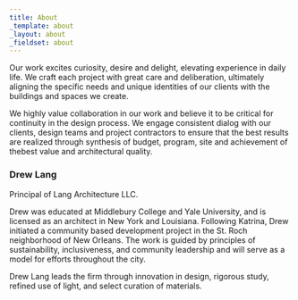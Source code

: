 ```yaml
---
title: About
_template: about
_layout: about
_fieldset: about
---
```

<p>
	      Our work excites curiosity, desire and delight, elevating experience in daily life. We craft each project with great care and deliberation, ultimately aligning the specific needs and unique identities of our clients with the buildings and spaces we create.
</p>
<p>
	      We highly value collaboration in our work and believe it to be critical for continuity in the design process. We engage consistent dialog with our clients, design teams and project contractors to ensure that the best results are realized through synthesis of budget, program, site and achievement of thebest value and architectural quality.
</p>
<p style="text-align: center;">
</p>
<h3>Drew Lang</h3>
<p>
	      Principal of Lang Architecture LLC.
</p>
<p>
	      Drew was educated at Middlebury College and Yale University, and is licensed as an architect in New York and Louisiana. Following Katrina, Drew initiated a community based development project in the St. Roch neighborhood of New Orleans. The work is guided by principles of sustainability, inclusiveness, and community leadership and will serve as a model for efforts throughout the city.
</p>
<p>
	      Drew Lang leads the firm through innovation in design, rigorous study, refined use of light, and select curation of materials.
</p>